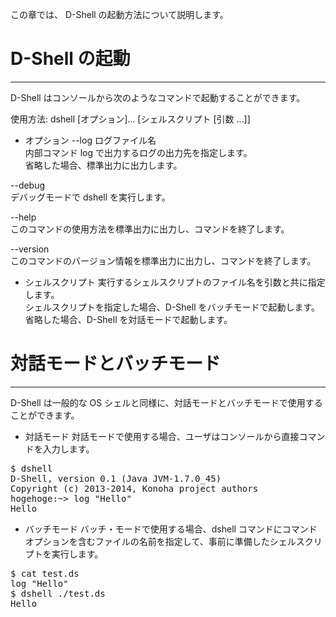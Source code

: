 この章では、 D-Shell の起動方法について説明します。 

# D-Shell の起動
***
D-Shell はコンソールから次のようなコマンドで起動することができます。

使用方法: dshell [オプション]... [シェルスクリプト [引数 ...]]

* オプション
--log ログファイル名  
内部コマンド log で出力するログの出力先を指定します。  
省略した場合、標準出力に出力します。  

--debug  
デバッグモードで dshell を実行します。  

--help  
このコマンドの使用方法を標準出力に出力し、コマンドを終了します。  

--version  
このコマンドのバージョン情報を標準出力に出力し、コマンドを終了します。  

* シェルスクリプト
実行するシェルスクリプトのファイル名を引数と共に指定します。  
シェルスクリプトを指定した場合、D-Shell をバッチモードで起動します。  
省略した場合、D-Shell を対話モードで起動します。  


# 対話モードとバッチモード
***
D-Shell は一般的な OS シェルと同様に、対話モードとバッチモードで使用することができます。  

* 対話モード
対話モードで使用する場合、ユーザはコンソールから直接コマンドを入力します。  

<pre>
$ dshell
D-Shell, version 0.1 (Java JVM-1.7.0_45)
Copyright (c) 2013-2014, Konoha project authors
hogehoge:~> log "Hello"
Hello
</pre>

* バッチモード
バッチ・モードで使用する場合、dshell コマンドにコマンドオプションを含むファイルの名前を指定して、事前に準備したシェルスクリプトを実行します。  

<pre>
$ cat test.ds
log "Hello"
$ dshell ./test.ds
Hello
</pre>

